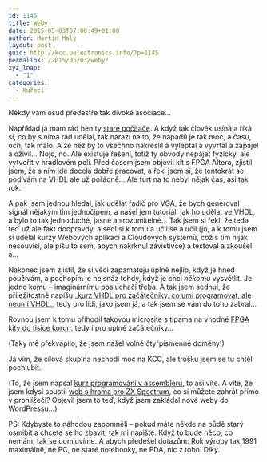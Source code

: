 ```yaml
---
id: 1145
title: Weby
date: 2015-05-03T07:00:49+01:00
author: Martin Maly
layout: post
guid: http://kcc.uelectronics.info/?p=1145
permalink: /2015/05/03/weby/
xyz_lnap:
  - "1"
categories:
  - Kuřecí
---
```

Někdy vám osud předestře tak divoké asociace&#8230;

Například já mám rád hen ty [staré počítače](http://retrocip.cz). A když tak člověk usíná a říká si, co by s nima rád udělal, tak narazí na to, že nápadů je tak moc, a času, och, tak málo. A že než by to všechno nakreslil a vyleptal a vyvrtal a zapájel a oživil&#8230; Nojo, no. Ale existuje řešení, totiž ty obvody nepájet fyzicky, ale vytvořit v hradlovém poli. Před časem jsem objevil kit s FPGA Altera, zjistil jsem, že s ním jde docela dobře pracovat, a řekl jsem si, že tentokrát se podívám na VHDL ale už pořádně&#8230; Ale furt na to nebyl nějak čas, asi tak rok.

A pak jsem jednou hledal, jak udělat řadič pro VGA, že bych generoval signál nějakým tím jednočipem, a našel jem tutoriál, jak ho udělat ve VHDL, a bylo to tak jednoduché, jasné a srozumitelné&#8230; Tak jsem si řekl, že teda teď už ale fakt doopravdy, a sedl si k tomu a učil se a učil (jo, a k tomu jsem si udělal kurzy Webových aplikací a Cloudových systémů, což s tím nijak nesouvisí, ale píšu to sem, abych nakrknul závistivce) a testoval a zkoušel a&#8230;

Nakonec jsem zjistil, že si věci zapamatuju úplně nejlíp, když je hned používám, a pochopím je nejsnáz tehdy, když je chci _někomu_ vysvětlit. Je jedno komu &#8211; imaginárnímu posluchači třeba. A tak jsem sednul, že příležitostně napíšu &#8222;[kurz VHDL pro začátečníky, co umí programovat, ale neumí VHDL](http://vhdl.cz)&#8222;, tedy pro lidi, jako jsem já, a tak jsem se vám do toho zabral&#8230;

Rovnou jsem k tomu přihodil takovou microsite s tipama na vhodné [FPGA kity do tisíce korun](http://fpga.cz), tedy i pro úplné začátečníky&#8230;

(Taky mě překvapilo, že jsem našel volné čtyřpísmenné domény!)

Já vím, že cílová skupina nechodí moc na KCC, ale trošku jsem se tu chtěl pochlubit.

(To, že jsem napsal [kurz programování v assembleru](http://strojak.cz), to asi víte. A víte, že jsem kdysi spustil [web s hrama pro ZX Spectrum](http://herni-klasika.cz), co si můžete zahrát přímo v prohlížeči? Objevil jsem to teď, když jsem zakládal nové weby do WordPressu&#8230;)

PS: Kdybyste to náhodou zapomněli &#8211; pokud máte někde na půdě starý osmibit a chcete se ho zbavit, tak mi napište. Když to bude něco, co nemám, tak se domluvíme. A abych předešel dotazům: Rok výroby tak 1991 maximálně, ne PC, ne staré notebooky, ne PDA, nic z toho. Díky.